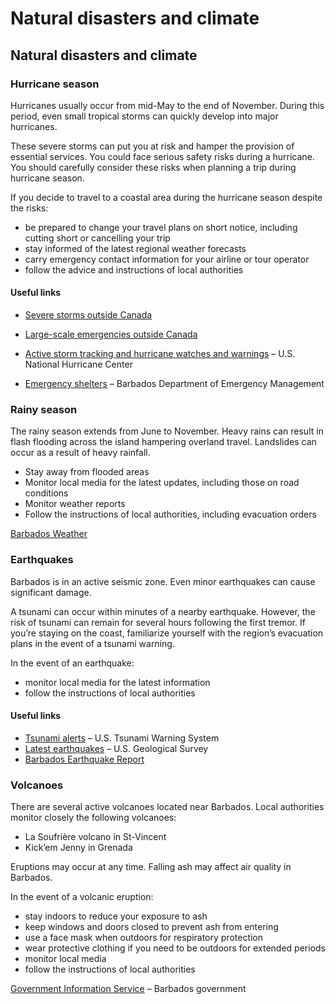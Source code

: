 # Natural disasters and climate

## Natural disasters and climate

### Hurricane season

Hurricanes usually occur from mid-May to the end of November. During this period, even small tropical storms can quickly develop into major hurricanes.

These severe storms can put you at risk and hamper the provision of essential services. You could face serious safety risks during a hurricane. You should carefully consider these risks when planning a trip during hurricane season.

If you decide to travel to a coastal area during the hurricane season despite the risks:

* be prepared to change your travel plans on short notice, including cutting short or cancelling your trip
* stay informed of the latest regional weather forecasts
* carry emergency contact information for your airline or tour operator
* follow the advice and instructions of local authorities

#### Useful links

* [Severe storms outside Canada](https://travel.gc.ca/travelling/health-safety/hurricanes-typhoons-cyclones-monsoons )
* [Large-scale emergencies outside Canada](https://travel.gc.ca/assistance/emergency-info/large-scale-emergencies-abroad)
* [Active storm tracking and hurricane watches and warnings](http://www.nhc.noaa.gov/) – U.S. National Hurricane Center

* [Emergency shelters](http://dem.gov.bb/index.php/emergency/shelter) – Barbados Department of Emergency Management

### Rainy season

The rainy season extends from June to November. Heavy rains can result in flash flooding across the island hampering overland travel. Landslides can occur as a result of heavy rainfall.

* Stay away from flooded areas
* Monitor local media for the latest updates, including those on road conditions
* Monitor weather reports
* Follow the instructions of local authorities, including evacuation orders

[Barbados Weather](https://www.barbadosweather.org/)

### Earthquakes

Barbados is in an active seismic zone. Even minor earthquakes can cause significant damage.

A tsunami can occur within minutes of a nearby earthquake. However, the risk of tsunami can remain for several hours following the first tremor. If you’re staying on the coast, familiarize yourself with the region’s evacuation plans in the event of a tsunami warning.

In the event of an earthquake:

* monitor local media for the latest information
* follow the instructions of local authorities

#### Useful links

* [Tsunami alerts](https://www.tsunami.gov/) – U.S. Tsunami Warning System
* [Latest earthquakes](https://earthquake.usgs.gov/earthquakes/map/) – U.S. Geological Survey
* [Barbados Earthquake Report](https://earthquakelist.org/barbados/)

### Volcanoes

There are several active volcanoes located near Barbados. Local authorities monitor closely the following volcanoes:

* La Soufrière volcano in St-Vincent
* Kick’em Jenny in Grenada

Eruptions may occur at any time. Falling ash may affect air quality in Barbados.

In the event of a volcanic eruption:

* stay indoors to reduce your exposure to ash
* keep windows and doors closed to prevent ash from entering
* use a face mask when outdoors for respiratory protection
* wear protective clothing if you need to be outdoors for extended periods
* monitor local media
* follow the instructions of local authorities

[Government Information Service](https://gisbarbados.gov.bb/) – Barbados government